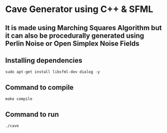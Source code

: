 # Cave Generator using C++ & SFML
## It is made using Marching Squares Algorithm but it can also be procedurally generated using Perlin Noise or Open Simplex Noise Fields

## Installing dependencies

    sudo apt-get install libsfml-dev dialog -y
    
## Command to compile

    make compile
    
## Command to run

    ./cave
